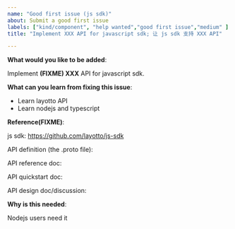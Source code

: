 ```yaml
---
name: "Good first issue (js sdk)"
about: Submit a good first issue
labels: ["kind/component", "help wanted","good first issue","medium" ]
title: "Implement XXX API for javascript sdk; 让 js sdk 支持 XXX API"

---
```

<!-- Please only use this template for submitting good first issues -->

**What would you like to be added**:

Implement **(FIXME) XXX** API for javascript sdk.

**What can you learn from fixing this issue**:
- Learn layotto API
- Learn nodejs and typescript

**Reference(FIXME)**:

js sdk: https://github.com/layotto/js-sdk

API definition (the .proto file): 

API reference doc: 

API quickstart doc: 

API design doc/discussion:

**Why is this needed**:

Nodejs users need it